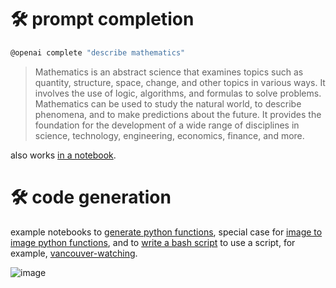 # 🛠️ prompt completion

```bash
@openai complete "describe mathematics"
```

> Mathematics is an abstract science that examines topics such as quantity, structure, space, change, and other topics in various ways. It involves the use of logic, algorithms, and formulas to solve problems. Mathematics can be used to study the natural world, to describe phenomena, and to make predictions about the future. It provides the foundation for the development of a wide range of disciplines in science, technology, engineering, economics, finance, and more.

also works [in a notebook](../../notebooks/completion.ipynb).

# 🛠️ code generation

example notebooks to [generate python functions](../../notebooks/completion_ai_function_py.ipynb), special case for [image to image python functions](../../notebooks/completion_i2i_function.ipynb), and to [write a bash script](../../notebooks/completion_ai_function_bash.ipynb) to use a script, for example, [vancouver-watching](https://github.com/kamangir/vancouver-watching).

![image](../../assets/completion_i2i_function.png)